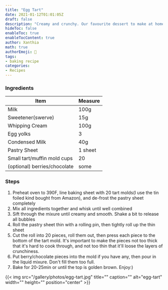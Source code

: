```yaml
---
title: "Egg Tart"
date: 2021-01-12T01:01:05Z
draft: false
description: "Creamy and crunchy. Our favourite dessert to make at home."
hideToc: false
enableToc: true
enableTocContent: true
author: Xanthia
math: true
authorEmoji: 🐹
tags:
- baking recipe
categories:
- Recipes
---
```


### Ingredients
Item | Measure
   --------|------
  Milk | 100g
  Sweetener(swerve) | 15g
  Whipping Cream | 100g
  Egg yolks | 3
  Condensed Milk | 40g
  Pastry Sheet  | 1 sheet
  Small tart/muffin mold cups | 20
  (optional) berries/chocolate | some
  
### Steps

1. Preheat oven to 390F, line baking sheet with 20 tart molds(I use the tin foiled kind bought from Amazon), and de-frost the pastry sheet completely
2. Mix all ingredients together and whisk until well combined
3. Sift through the mixure until creamy and smooth. Shake a bit to release all bubbles
4. Roll the pastry sheet thin with a rolling pin, then tightly roll up the thin sheet
5. Cut the roll into 20 pieces, roll them out, then press each piece to the bottom of the tart mold. It's important to make the pieces not too thick that it's hard to cook through, and not too thin that it'll loose the layers of crunchiness.
6. Put berry/chocolate pieces into the mold if you have any, then pour in the liquid mixure. Don't fill them too full.
7. Bake for 20-25min or until the top is golden brown. Enjoy:)


{{< img src="/gallery/photos/egg-tart.jpg" title="" caption="" alt="egg-tart" width="" height="" position="center" >}}
